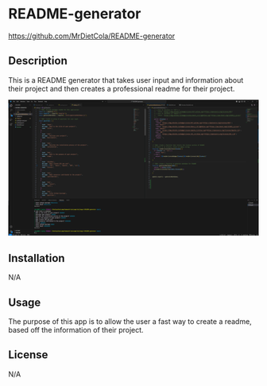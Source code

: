 # README-generator

https://github.com/MrDietCola/README-generator

## Description
This is a README generator that takes user input and information about their project and then creates a professional readme for their project. 

![Alt text](<assets/images/Screenshot (17).png>)

## Installation

N/A

## Usage

The purpose of this app is to allow the user a fast way to create a readme, based off the information of their project.

## License

N/A